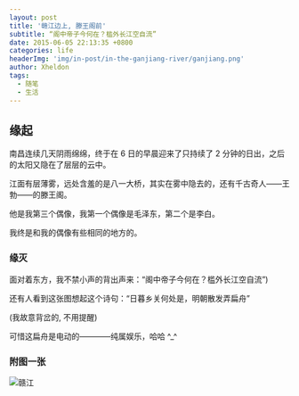 ```yaml
---
layout: post
title: '赣江边上, 滕王阁前'
subtitle: “阁中帝子今何在？槛外长江空自流”
date: 2015-06-05 22:13:35 +0800
categories: life
headerImg: 'img/in-post/in-the-ganjiang-river/ganjiang.png'
author: Xheldon
tags:
  - 随笔
  - 生活
---
```


## 缘起

南昌连续几天阴雨绵绵，终于在 6 日的早晨迎来了只持续了 2 分钟的日出，之后的太阳又隐在了层层的云中。

江面有层薄雾，远处含羞的是八一大桥，其实在雾中隐去的，还有千古奇人——王勃——的滕王阁。

他是我第三个偶像，我第一个偶像是毛泽东，第二个是李白。

我终是和我的偶像有些相同的地方的。

### 缘灭

面对着东方，我不禁小声的背出声来：“阁中帝子今何在？槛外长江空自流”)

还有人看到这张图想起这个诗句：“日暮乡关何处是，明朝散发弄扁舟”

(我故意背岔的, 不用提醒)

可惜这扁舟是电动的————纯属娱乐，哈哈 ^\_^

### 附图一张

![赣江](https://static.xheldon.cn/img/in-post/in-the-ganjiang-river/ganjiang.png '赣江边上')
